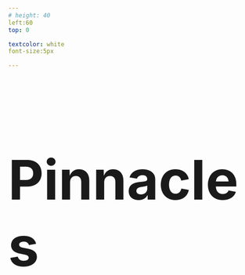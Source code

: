```yaml
---
# height: 40
left:60
top: 0

textcolor: white
font-size:5px

---
```

<h1 style="font-size: 8em">Pinnacles</h1>
